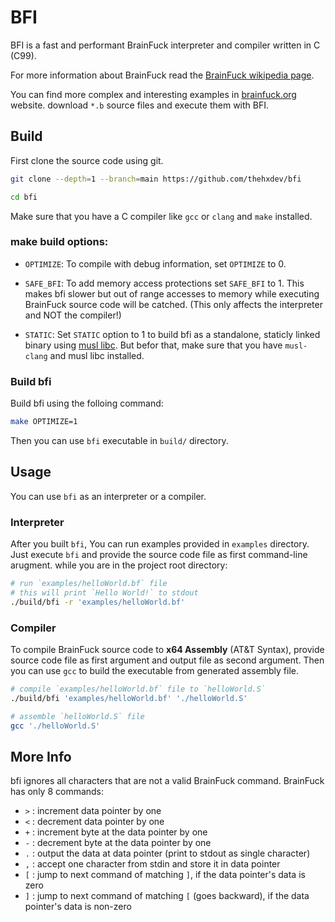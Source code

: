 # BFI

BFI is a fast and performant BrainFuck interpreter and compiler written in C (C99).

For more information about BrainFuck read the [BrainFuck wikipedia page](https://en.wikipedia.org/wiki/Brainfuck).

You can find more complex and interesting examples in [brainfuck.org](https://brainfuck.org) website.
download `*.b` source files and execute them with BFI.



## Build
First clone the source code using git.
```bash
git clone --depth=1 --branch=main https://github.com/thehxdev/bfi

cd bfi
```

Make sure that you have a C compiler like `gcc` or `clang` and `make` installed.

### make build options:
- `OPTIMIZE`: 
To compile with debug information, set `OPTIMIZE` to 0.

- `SAFE_BFI`: 
To add memory access protections set `SAFE_BFI` to 1.
This makes bfi slower but out of range accesses to memory while executing BrainFuck source code will be catched.
(This only affects the interpreter and NOT the compiler!)

- `STATIC`:
Set `STATIC` option to 1 to build bfi as a standalone, staticly linked binary using [musl libc](https://musl.libc.org/).
But befor that, make sure that you have `musl-clang` and musl libc installed.


### Build bfi
Build bfi using the folloing command:
```bash
make OPTIMIZE=1
```
Then you can use `bfi` executable in `build/` directory.



## Usage
You can use `bfi` as an interpreter or a compiler.


### Interpreter

After you built `bfi`, You can run examples provided in `examples` directory. Just execute `bfi` and provide
the source code file as first command-line arugment.
while you are in the project root directory:
```bash
# run `examples/helloWorld.bf` file
# this will print `Hello World!` to stdout
./build/bfi -r 'examples/helloWorld.bf'
```

### Compiler

To compile BrainFuck source code to **x64 Assembly** (AT&T Syntax), provide source code file as first argument
and output file as second argument.
Then you can use `gcc` to build the executable from generated assembly file.
```bash
# compile `examples/helloWorld.bf` file to `helloWorld.S`
./build/bfi 'examples/helloWorld.bf' './helloWorld.S'

# assemble `helloWorld.S` file
gcc './helloWorld.S'
```

## More Info

bfi ignores all characters that are not a valid BrainFuck command. BrainFuck has only 8 commands:

- `>` : increment data pointer by one
- `<` : decrement data pointer by one
- `+` : increment byte at the data pointer by one
- `-` : decrement byte at the data pointer by one
- `.` : output the data at data pointer (print to stdout as single character)
- `,` : accept one character from stdin and store it in data pointer
- `[` : jump to next command of matching `]`, if the data pointer's data is zero
- `]` : jump to next command of matching `[` (goes backward), if the data pointer's data is non-zero

